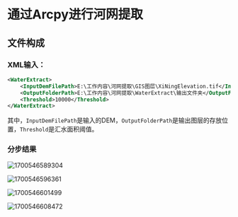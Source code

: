 # 通过Arcpy进行河网提取

## 文件构成

### XML输入：

```xml
<WaterExtract>
    <InputDemFilePath>E:\工作内容\河网提取\GIS图层\XiNingElevation.tif</InputDemFilePath>
    <OutputFolderPath>E:\工作内容\河网提取\WaterExtract\输出文件夹</OutputFolderPath>
    <Threshold>10000</Threshold>
</WaterExtract>
```

其中，`InputDemFilePath`是输入的DEM，`OutputFolderPath`是输出图层的存放位置，`Threshold`是汇水面积阈值。

### 分步结果

![1700546589304](C:\Users\Administrator\AppData\Roaming\Typora\typora-user-images\1700546589304.png)

![1700546596361](C:\Users\Administrator\AppData\Roaming\Typora\typora-user-images\1700546596361.png)

![1700546601499](C:\Users\Administrator\AppData\Roaming\Typora\typora-user-images\1700546601499.png)

![1700546608472](C:\Users\Administrator\AppData\Roaming\Typora\typora-user-images\1700546608472.png)


